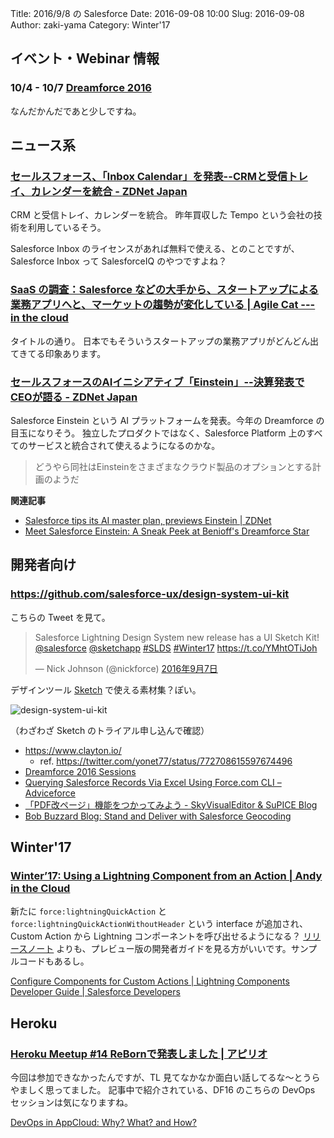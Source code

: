 Title: 2016/9/8 の Salesforce
Date: 2016-09-08 10:00
Slug: 2016-09-08
Author: zaki-yama
Category: Winter'17

## イベント・Webinar 情報

### 10/4 - 10/7 [Dreamforce 2016](http://www.salesforce.com/jp/dreamforce/DF16/)

なんだかんだであと少しですね。

## ニュース系

### [セールスフォース、「Inbox Calendar」を発表--CRMと受信トレイ、カレンダーを統合 - ZDNet Japan](http://japan.zdnet.com/article/35087493/)

CRM と受信トレイ、カレンダーを統合。
昨年買収した Tempo という会社の技術を利用しているそう。

Salesforce Inbox のライセンスがあれば無料で使える、とのことですが、Salesforce Inbox って SalesforceIQ のやつですよね？

### [SaaS の調査：Salesforce などの大手から、スタートアップによる業務アプリへと、マーケットの趨勢が変化している | Agile Cat --- in the cloud](https://agilecatcloud.com/2016/08/22/saas-vertical-specific-software-is-largest-saas-segment/)

タイトルの通り。
日本でもそういうスタートアップの業務アプリがどんどん出てきてる印象あります。

### [セールスフォースのAIイニシアティブ「Einstein」--決算発表でCEOが語る - ZDNet Japan](http://japan.zdnet.com/article/35088529/?utm_source=dlvr.it&utm_medium=twitter)

Salesforce Einstein という AI プラットフォームを発表。今年の Dreamforce の目玉になりそう。
独立したプロダクトではなく、Salesforce Platform 上のすべてのサービスと統合されて使えるようになるのかな。

> どうやら同社はEinsteinをさまざまなクラウド製品のオプションとする計画のようだ

**関連記事**

- [Salesforce tips its AI master plan, previews Einstein | ZDNet](http://www.zdnet.com/article/salesforce-tips-its-ai-master-plan-previews-einstein/)
- [Meet Salesforce Einstein: A Sneak Peek at Benioff's Dreamforce Star](http://www.cmswire.com/customer-experience/meet-salesforce-einstein-a-sneak-peek-at-benioffs-dreamforce-star/)

## 開発者向け

### https://github.com/salesforce-ux/design-system-ui-kit

こちらの Tweet を見て。

<blockquote class="twitter-tweet" data-lang="ja"><p lang="en" dir="ltr">Salesforce Lightning Design System new release has a UI Sketch Kit! <a href="https://twitter.com/salesforce">@salesforce</a> <a href="https://twitter.com/sketchapp">@sketchapp</a> <a href="https://twitter.com/hashtag/SLDS?src=hash">#SLDS</a> <a href="https://twitter.com/hashtag/Winter17?src=hash">#Winter17</a> <a href="https://t.co/YMhtOTiJoh">https://t.co/YMhtOTiJoh</a></p>&mdash; Nick Johnson (@nickforce) <a href="https://twitter.com/nickforce/status/773350190849806337">2016年9月7日</a></blockquote>
<script async src="//platform.twitter.com/widgets.js" charset="utf-8"></script>

デザインツール [Sketch](https://www.sketchapp.com/) で使える素材集？ぽい。

![design-system-ui-kit]({filename}/images/2016-09-08/ui-kit.png)

（わざわざ Sketch のトライアル申し込んで確認）

- https://www.clayton.io/
  - ref. https://twitter.com/yonet77/status/772708615597674496
- [Dreamforce 2016 Sessions](https://success.salesforce.com/Sessions?eventId=a1Q3000000qQOd9#/session/a2q3A000000LBS8QAO)
- [Querying Salesforce Records Via Excel Using Force.com CLI – Adviceforce](http://adviceforce.com/2016/08/querying-salesforce-records-via-excel-using-force-com-cli/)
- [「PDF改ページ」機能をつかってみよう - SkyVisualEditor & SuPICE Blog](http://info.skyvisualeditor.com/blog/2016/160825_001770.php)
- [Bob Buzzard Blog: Stand and Deliver with Salesforce Geocoding](http://bobbuzzard.blogspot.jp/2016/08/stand-and-deliver-with-salesforce.html)

## Winter'17

### [Winter’17: Using a Lightning Component from an Action | Andy in the Cloud](https://andyinthecloud.com/2016/08/21/winter17-using-a-lightning-component-from-an-action/)

新たに `force:lightningQuickAction` と `force:lightningQuickActionWithoutHeader` という interface が追加され、Custom Action から Lightning コンポーネントを呼び出せるようになる？
[リリースノート](https://releasenotes.docs.salesforce.com/en-us/winter17/release-notes/rn_forcecom_general_lightning_comp_actions.htm#rn_forcecom_general_lightning_comp_actions) よりも、プレビュー版の開発者ガイドを見る方がいいです。サンプルコードもあるし。

[Configure Components for Custom Actions | Lightning Components Developer Guide | Salesforce Developers](https://developer.salesforce.com/docs/atlas.en-us.204.0.lightning.meta/lightning/components_using_lex_s1_config_action.htm)

## Heroku

### [Heroku Meetup #14 ReBornで発表しました | アピリオ](http://appirio.co.jp/blog-category/tech-blog/20160830-heroku-meetup-14-acdx/)

今回は参加できなかったんですが、TL 見てなかなか面白い話してるな〜とうらやましく思ってました。
記事中で紹介されている、DF16 のこちらの DevOps セッションは気になりますね。

[DevOps in AppCloud: Why? What? and How?](https://success.salesforce.com/Sessions?eventId=a1Q3000000qQOd9#/session/a2q3A000000LBeBQAW)
